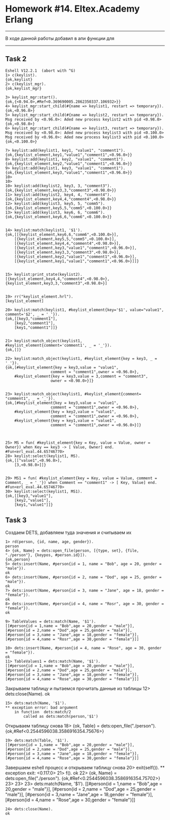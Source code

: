 # Homework #14. Eltex.Academy Erlang #

_______________________________
В ходе данной работы добавил в апи функции для 
______________

## Task 2 ##
    Eshell V12.2.1  (abort with ^G)
    1> c(keylist).
    {ok,keylist}
    2> c(keylist_mgr).
    {ok,keylist_mgr}
    
    3> keylist_mgr:start().
    {ok,{<0.94.0>,#Ref<0.369690005.2862350337.106932>}}
    4> keylist_mgr:start_child(#{name => keylist1, restart => temporary}).
    {ok,<0.96.0>}
    5> keylist_mgr:start_child(#{name => keylist2, restart => temporary}).
    Msg received by <0.96.0>: Aded new process keylist2 with pid <0.98.0>
    {ok,<0.98.0>}
    6> keylist_mgr:start_child(#{name => keylist3, restart => temporary}).
    Msg received by <0.98.0>: Aded new process keylist3 with pid <0.100.0>
    Msg received by <0.96.0>: Aded new process keylist3 with pid <0.100.0>
    {ok,<0.100.0>}

    7> keylist:add(keylist1, key1, "value1", "comment1").
    {ok,{keylist_element,key1,"value1","comment1",<0.96.0>}}
    8> keylist:add(keylist1, key2, "value1", "comment1").
    {ok,{keylist_element,key2,"value1","comment1",<0.96.0>}}
    9> keylist:add(keylist1, key3, "value1", "comment1").
    {ok,{keylist_element,key3,"value1","comment1",<0.96.0>}}
    10>
    10>
    10> keylist:add(keylist2, key3, 3, "comment3").       
    {ok,{keylist_element,key3,3,"comment3",<0.98.0>}}
    11> keylist:add(keylist2, key4, 4, "comment4").
    {ok,{keylist_element,key4,4,"comment4",<0.98.0>}}
    12> keylist:add(keylist3, key5, 5, "comm5").   
    {ok,{keylist_element,key5,5,"comm5",<0.100.0>}}
    13> keylist:add(keylist3, key6, 6, "comm6").
    {ok,{keylist_element,key6,6,"comm6",<0.100.0>}}


    14> keylist:match(keylist1, '$1').
    {ok,[[{keylist_element,key6,6,"comm6",<0.100.0>}],
        [{keylist_element,key5,5,"comm5",<0.100.0>}],
        [{keylist_element,key4,4,"comment4",<0.98.0>}],
        [{keylist_element,key3,"value1","comment1",<0.96.0>}],
        [{keylist_element,key3,3,"comment3",<0.98.0>}],
        [{keylist_element,key2,"value1","comment1",<0.96.0>}],
        [{keylist_element,key1,"value1","comment1",<0.96.0>}]]}


    15> keylist:print_state(keylist2).
    [{keylist_element,key4,4,"comment4",<0.98.0>},
    {keylist_element,key3,3,"comment3",<0.98.0>}]

    
    19> rr("keylist_element.hrl").
    [keylist_element]

    20> keylist:match(keylist1, #keylist_element{key='$1', value="value1", comment='$2', _ = '_'}).
    {ok,[[key3,"comment1"],
        [key2,"comment1"],
        [key1,"comment1"]]}
    

    21> keylist:match_object(keylist1, #keylist_element{comment='comment1', _ = '_'}).                    
    {ok,[]}

    22> keylist:match_object(keylist1, #keylist_element{key = key3, _ = '_'}).
    {ok,[#keylist_element{key = key3,value = "value1",
                        comment = "comment1",owner = <0.96.0>},
        #keylist_element{key = key3,value = 3,comment = "comment3",
                        owner = <0.98.0>}]}


    23> keylist:match_object(keylist1, #keylist_element{comment= "comment1", _ = '_'}).
    {ok,[#keylist_element{key = key3,value = "value1",
                        comment = "comment1",owner = <0.96.0>},
        #keylist_element{key = key2,value = "value1",
                        comment = "comment1",owner = <0.96.0>},
        #keylist_element{key = key1,value = "value1",
                        comment = "comment1",owner = <0.96.0>}]}
  


    25> MS = fun( #keylist_element{key = Key, value = Value, owner = Owner}) when Key == key3 -> [ Value, Owner] end.   
    #Fun<erl_eval.44.65746770>
    28> keylist:select(keylist1, MS).
    {ok,[["value1",<0.96.0>],
        [3,<0.98.0>]]}


    29> MS1 = fun( #keylist_element{key = Key, value = Value, comment = Comment, _ = '_'}) when Comment == "comment1" -> [ Key, Value] end.       
    #Fun<erl_eval.44.65746770>
    30> keylist:select(keylist1, MS1).
    {ok,[[key3,"value1"],
        [key2,"value1"],
        [key1,"value1"]]}
   


## Task 3 ##
Создаем DETS, добавляем туда значения и считываем их

    1> rd(person, {id, name, age, gender}).
    person
    4> {ok, Name} = dets:open_file(person, [{type, set}, {file, "./person"}, {keypos, #person.id}]).
    {ok,person}
    5> dets:insert(Name, #person{id = 1, name = "Bob", age = 20, gender = "male"}).
    ok
    6> dets:insert(Name, #person{id = 2, name = "Dod", age = 25, gender = "male"}).
    ok
    7> dets:insert(Name, #person{id = 3, name = "Jane", age = 18, gender = "female"}).
    ok
    8> dets:insert(Name, #person{id = 4, name = "Rosr", age = 30, gender = "female"}).
    ok
  
    9> TableValues = dets:match(Name, '$1').
    [[#person{id = 1,name = "Bob",age = 20,gender = "male"}],
    [#person{id = 2,name = "Dod",age = 25,gender = "male"}],
    [#person{id = 3,name = "Jane",age = 18,gender = "female"}],
    [#person{id = 4,name = "Rosr",age = 30,gender = "female"}]]
  
    10> dets:insert(Name, #person{id = 4, name = "Rose", age = 30, gender = "female"}).
    ok
    11> TableValues1 = dets:match(Name, '$1').
    [[#person{id = 1,name = "Bob",age = 20,gender = "male"}],
    [#person{id = 2,name = "Dod",age = 25,gender = "male"}],
    [#person{id = 3,name = "Jane",age = 18,gender = "female"}],
    [#person{id = 4,name = "Rose",age = 30,gender = "female"}]]
   
Закрываем таблицу и пытаемся прочитать данные из таблицы
    12> dets:close(Name).
    ok
   
    15> dets:match(Name, '$1').   
    ** exception error: bad argument
        in function  dets:match/2
            called as dets:match(person,'$1')

Открываем таблицу снова
    18> {ok, Table} = dets:open_file("./person").
    {ok,#Ref<0.2544596038.3586916354.75676>}

    19> dets:match(Table, '$1').   
    [[#person{id = 1,name = "Bob",age = 20,gender = "male"}],
    [#person{id = 2,name = "Dod",age = 25,gender = "male"}],
    [#person{id = 3,name = "Jane",age = 18,gender = "female"}],
    [#person{id = 4,name = "Rose",age = 30,gender = "female"}]]

Завершаем eshell процесс и открываем таблицу снова 
    20> exit(self()).
    ** exception exit: <0.117.0>
    21> f().
    ok
    22> {ok, Name} = dets:open_file("./person"). 
    {ok,#Ref<0.2544596038.3586916354.75702>}
    23>
    23>
    23> dets:match(Name, '$1'). 
    [[#person{id = 1,name = "Bob",age = 20,gender = "male"}],
    [#person{id = 2,name = "Dod",age = 25,gender = "male"}],
    [#person{id = 3,name = "Jane",age = 18,gender = "female"}],
    [#person{id = 4,name = "Rose",age = 30,gender = "female"}]]
    
    24> dets:close(Name).          
    ok
